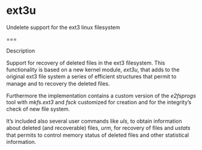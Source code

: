 # ext3u
Undelete support for the ext3 linux filesystem

=== 

Description

Support for recovery of deleted files in the ext3 ﬁlesystem. 
This functionality is based on a new kernel module, *ext3u*, 
that adds to the original ext3 ﬁle system a series of efficient 
structures that permit to manage and to recovery the deleted ﬁles.

Furthermore the implementation contains a custom version of the _e2fsprogs_ tool with _mkfs.ext3_ and _fsck_ customized for creation and for the integrity’s check of new ﬁle system. 

It’s included also several user commands like _uls_, to obtain information about deleted (and recoverable) ﬁles, _urm_, for recovery of ﬁles and _ustats_ that permits to control memory status of deleted ﬁles and other statistical information.
